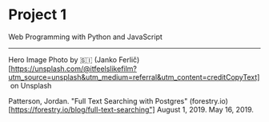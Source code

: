 # Project 1

Web Programming with Python and JavaScript

---

Hero Image Photo by 🇸🇮 (Janko Ferlič)[https://unsplash.com/@itfeelslikefilm?utm_source=unsplash&utm_medium=referral&utm_content=creditCopyText]  on Unsplash

Patterson, Jordan. "Full Text Searching with Postgres" (forestry.io)[https://forestry.io/blog/full-text-searching"] August 1, 2019. May 16, 2019.
